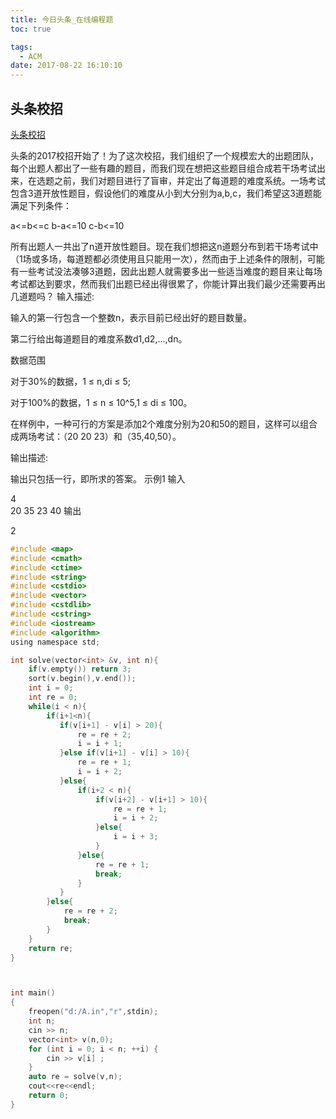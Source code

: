 ```yaml
---
title: 今日头条_在线编程题
toc: true

tags:
  - ACM
date: 2017-08-22 16:10:10
---
```


<!--more-->

## 头条校招

[头条校招](https://www.nowcoder.com/questionTerminal/57cf0b1050834901933e9b48daafbb9a)

头条的2017校招开始了！为了这次校招，我们组织了一个规模宏大的出题团队，每个出题人都出了一些有趣的题目，而我们现在想把这些题目组合成若干场考试出来，在选题之前，我们对题目进行了盲审，并定出了每道题的难度系统。一场考试包含3道开放性题目，假设他们的难度从小到大分别为a,b,c，我们希望这3道题能满足下列条件：

a<=b<=c
b-a<=10
c-b<=10

所有出题人一共出了n道开放性题目。现在我们想把这n道题分布到若干场考试中（1场或多场，每道题都必须使用且只能用一次），然而由于上述条件的限制，可能有一些考试没法凑够3道题，因此出题人就需要多出一些适当难度的题目来让每场考试都达到要求，然而我们出题已经出得很累了，你能计算出我们最少还需要再出几道题吗？ 
输入描述:


输入的第一行包含一个整数n，表示目前已经出好的题目数量。

第二行给出每道题目的难度系数d1,d2,...,dn。 

数据范围

对于30%的数据，1 ≤ n,di ≤ 5;

对于100%的数据，1 ≤ n ≤ 10^5,1 ≤ di ≤ 100。

在样例中，一种可行的方案是添加2个难度分别为20和50的题目，这样可以组合成两场考试：（20 20 23）和（35,40,50）。


输出描述:

输出只包括一行，即所求的答案。
示例1
输入

4  
20 35 23 40
输出

2


```c
#include <map>
#include <cmath>
#include <ctime>
#include <string>
#include <cstdio>
#include <vector>
#include <cstdlib>
#include <cstring>
#include <iostream>
#include <algorithm>
using namespace std;

int solve(vector<int> &v, int n){
    if(v.empty()) return 3;
    sort(v.begin(),v.end());
    int i = 0;
    int re = 0;
    while(i < n){
        if(i+1<n){
           if(v[i+1] - v[i] > 20){
               re = re + 2;
               i = i + 1;
           }else if(v[i+1] - v[i] > 10){
               re = re + 1;
               i = i + 2;
           }else{
               if(i+2 < n){
                   if(v[i+2] - v[i+1] > 10){
                       re = re + 1;
                       i = i + 2;
                   }else{
                       i = i + 3;
                   }
               }else{
                   re = re + 1;
                   break;
               }
           }
        }else{
            re = re + 2;
            break;
        }
    }
    return re;
}



int main()
{
    freopen("d:/A.in","r",stdin);
    int n;
    cin >> n;
    vector<int> v(n,0);
    for (int i = 0; i < n; ++i) {
        cin >> v[i] ;
    }
    auto re = solve(v,n);
    cout<<re<<endl;
    return 0;
}


```